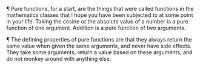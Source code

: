 ¶ Pure functions, for a start, are the things that were called functions in the mathematics classes that I hope you have been subjected to at some point in your life. Taking the cosine or the absolute value of a number is a pure function of one argument. Addition is a pure function of two arguments.

¶ The defining properties of pure functions are that they always return the same value when given the same arguments, and never have side effects. They take some arguments, return a value based on these arguments, and do not monkey around with anything else.
